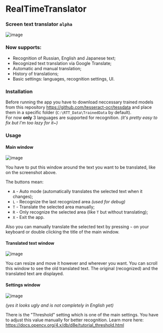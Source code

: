 # RealTimeTranslator
### Screen text translator `alpha` 

<!-- ![image](https://user-images.githubusercontent.com/35491968/202774868-cf49cf39-bd54-468e-a01e-df46ec8e8b1a.png) -->
![image](https://user-images.githubusercontent.com/35491968/202775116-b17ab47e-7e63-4c42-aa2f-5f0a6416284b.png)

### Now supports:
- Recognition of Russian, English and Japanese text;
- Recognized text translation via Google Translate;
- Automatic and manual translation;
- History of translations;
- Basic settings: languages, recognition settings, UI.

### Installation
Before running the app you have to download neccessary trained models from this repository https://github.com/tesseract-ocr/tessdata and place them in a specific folder (`C:\RTT_Data\TrainedData` by default).  
For now **only** 3 languages are supported for recognition. _(it's pretty easy to fix but I'm too lazy for it~)_

### Usage

#### Main window
![image](https://user-images.githubusercontent.com/35491968/202778601-b45f75d3-9c20-4a54-b3b2-fe3d32d1846e.png)

You have to put this window around the text you want to be translated, like on the screenshot above.

The buttons mean:
- `A` - Auto mode (automatically translates the selected text when it changes);
- `L` - Recognize the last recognized area _(used for debug)_
- `T` - Translate the selected area manually;
- `R` - Only recognize the selected area (like `T` but without translating);
- `X` - Exit the app.

Also you can manually translate the selected text by pressing `~` on your keyboard or double clicking the title of the main window. 

#### Translated text window
![image](https://user-images.githubusercontent.com/35491968/202781158-a8f7a560-5609-416a-a249-16584900cb63.png)

You can resize and move it however and wherever you want. You can scroll this window to see the old translated text. The original (recognized) and the translated text are displayed.

#### Settings window
![image](https://user-images.githubusercontent.com/35491968/202781828-8079f358-c184-4a92-86fb-0d5697a158cd.png)

_(yes it looks ugly and is not completely in English yet)_

There is the "Threshold" setting which is one of the main settings. You have to adjust this value manually for better recognition. Learn more here: https://docs.opencv.org/4.x/db/d8e/tutorial_threshold.html

